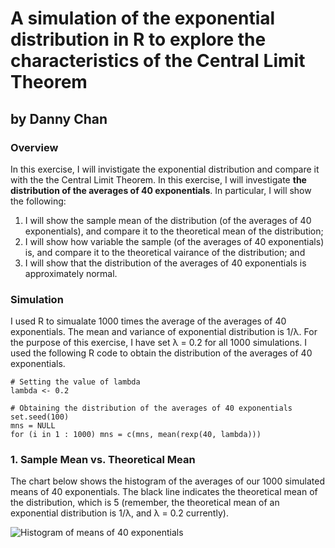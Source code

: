 # A simulation of the exponential distribution in R to explore the characteristics of the Central Limit Theorem
## by Danny Chan
### Overview
In this exercise, I will invistigate the exponential distribution and compare it with the the Central Limit Theorem. In this exercise, I will investigate **the distribution of the averages of 40 exponentials**. In particular, I will show the following:

1. I will show the sample mean of the distribution (of the averages of 40 exponentials), and compare it to the theoretical mean of the distribution;
2. I will show how variable the sample (of the averages of 40 exponentials) is, and compare it to the theoretical vairance of the distribution; and
3. I will show that the distribution of the averages of 40 exponentials is approximately normal.

### Simulation
I used R to simualate 1000 times the average of the averages of 40 exponentials. The mean and variance of exponential distribution is 1/λ. For the purpose of this exercise, I have set λ = 0.2 for all 1000 simulations. I used the following R code to obtain the distribution of the averages of 40 exponentials.
```
# Setting the value of lambda
lambda <- 0.2

# Obtaining the distribution of the averages of 40 exponentials
set.seed(100)
mns = NULL
for (i in 1 : 1000) mns = c(mns, mean(rexp(40, lambda)))
```

### 1. Sample Mean vs. Theoretical Mean
The chart below shows the histogram of the averages of our 1000 simulated means of 40 exponentials. The black line indicates the theoretical mean of the distribution, which is 5 (remember, the theoretical mean of an exponential distribution is 1/λ, and λ = 0.2 currently).

![Histogram of means of 40 exponentials](https://github.com/dannychan0510/coursera-datascience-statistical-inference-project/blob/master/histogram1.png?raw=true)

